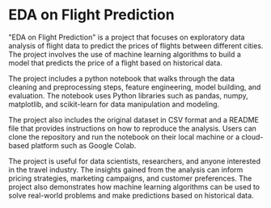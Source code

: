 # **EDA on Flight Prediction**

"EDA on Flight Prediction" is a project that focuses on exploratory data analysis of flight data to predict the prices of flights between different cities. The project involves the use of machine learning algorithms to build a model that predicts the price of a flight based on historical data.

The project includes a python notebook that walks through the data cleaning and preprocessing steps, feature engineering, model building, and evaluation. The notebook uses Python libraries such as pandas, numpy, matplotlib, and scikit-learn for data manipulation and modeling.

The project also includes the original dataset in CSV format and a README file that provides instructions on how to reproduce the analysis. Users can clone the repository and run the notebook on their local machine or a cloud-based platform such as Google Colab.

The project is useful for data scientists, researchers, and anyone interested in the travel industry. The insights gained from the analysis can inform pricing strategies, marketing campaigns, and customer preferences. The project also demonstrates how machine learning algorithms can be used to solve real-world problems and make predictions based on historical data.
